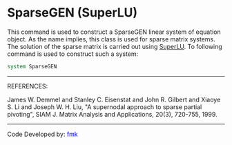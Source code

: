 # SparseGEN (SuperLU)

<p>This command is used to construct a SparseGEN linear system of
equation object. As the name implies, this class is used for sparse
matrix systems. The solution of the sparse matrix is carried out using
<a href="http://crd.lbl.gov/~xiaoye/SuperLU/">SuperLU</a>. To following
command is used to construct such a system:</p>

```tcl
system SparseGEN
```

<hr />

<p>REFERENCES:</p>
<p>James W. Demmel and Stanley C. Eisenstat and John R. Gilbert and
Xiaoye S. Li and Joseph W. H. Liu, "A supernodal approach to sparse
partial pivoting", SIAM J. Matrix Analysis and Applications, 20(3),
720-755, 1999.</p>
<hr />

<p>Code Developed by: <span style="color:blue">fmk</span></p>
